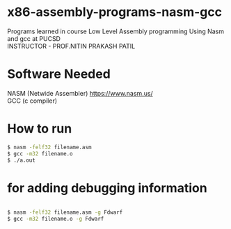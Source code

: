 # x86-assembly-programs-nasm-gcc
Programs learned in course Low Level Assembly programming Using Nasm and gcc at PUCSD\
INSTRUCTOR - PROF.NITIN PRAKASH PATIL

# Software Needed
NASM (Netwide Assembler) https://www.nasm.us/ \
GCC (c compiler)
# How to run

```bash
$ nasm -felf32 filename.asm
$ gcc -m32 filename.o
$ ./a.out
```

# for adding debugging information
```bash

$ nasm -felf32 filename.asm -g Fdwarf
$ gcc -m32 filename.o -g Fdwarf
```
